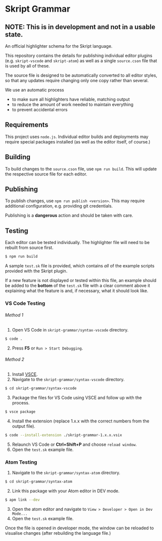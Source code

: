 # Skript Grammar

## NOTE: This is in development and not in a usable state.

An official highlighter schema for the Skript language.

This repository contains the details for publishing individual editor plugins (e.g. `skript-vscode` and `skript-atom`) as well as a single `source.cson` file that is used by all of these.

The source file is designed to be automatically converted to all editor styles, so that any updates require changing only one copy rather than several.

We use an automatic process
- to make sure all highlighters have reliable, matching output
- to reduce the amount of work needed to maintain everything
- to prevent accidental errors

## Requirements

This project uses `node.js`. Individual editor builds and deployments may require special packages installed (as well as the editor itself, of course.)

## Building

To build changes to the `source.cson` file, use `npm run build`.
This will update the respective source file for each editor.

## Publishing

To publish changes, use `npm run publish <version>`.
This may require additional configuration, e.g. providing git credentials.

Publishing is a **dangerous** action and should be taken with care.

## Testing

Each editor can be tested individually.
The highlighter file will need to be rebuilt from source first.

```sh
$ npm run build
```

A sample `test.sk` file is provided, which contains *all* of the example scripts provided with the Skript plugin.

If a new feature is not displayed or tested within this file, an example should be added to the **bottom** of the `test.sk` file with a clear comment above it explaining what the feature is and, if necessary, what it should look like.

### VS Code Testing

###### Method 1

1. Open VS Code in `skript-grammar/syntax-vscode` directory.
```sh
$ code .
```
2. Press **F5** or `Run > Start Debugging`.

###### Method 2

1. Install [VSCE](https://code.visualstudio.com/api/working-with-extensions/publishing-extension#vsce).
2. Navigate to the `skript-grammar/syntax-vscode` directory.
```sh
$ cd skript-grammar/syntax-vscode
```
3. Package the files for VS Code using VSCE and follow up with the process.
```sh
$ vsce package
```
4. Install the extension (replace 1.x.x with the correct numbers from the output file).
```sh
$ code --install-extension ./skript-grammar-1.x.x.vsix
```
5. Relaunch VS Code or **Ctrl+Shift+P** and choose `reload window`.
6. Open the `test.sk` example file.

### Atom Testing

1. Navigate to the `skript-grammar/syntax-atom` directory.
```sh
$ cd skript-grammar/syntax-atom
```

2. Link this package with your Atom editor in DEV mode.
```sh
$ apm link --dev
```

3. Open the atom editor and navigate to `View > Developer > Open in Dev Mode...`
4. Open the `test.sk` example file.

Once the file is opened in developer mode, the window can be reloaded to visualise changes (after rebuilding the language file.)

